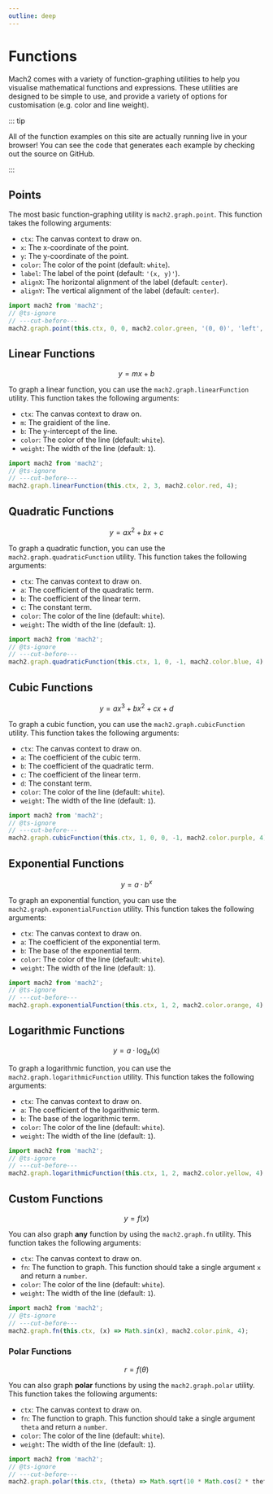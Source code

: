 ```yaml
---
outline: deep
---
```


# Functions

Mach2 comes with a variety of function-graphing utilities to help you visualise mathematical functions and expressions. These utilities are designed to be simple to use, and provide a variety of options for customisation (e.g. color and line weight).

::: tip

All of the function examples on this site are actually running live in your browser! You can see the code that generates each example by checking out the source on GitHub.

:::

## Points

The most basic function-graphing utility is `mach2.graph.point`. This function takes the following arguments:

- `ctx`: The canvas context to draw on.
- `x`: The x-coordinate of the point.
- `y`: The y-coordinate of the point.
- `color`: The color of the point (default: `white`).
- `label`: The label of the point (default: `'(x, y)'`).
- `alignX`: The horizontal alignment of the label (default: `center`).
- `alignY`: The vertical alignment of the label (default: `center`).

```ts twoslash
import mach2 from 'mach2';
// @ts-ignore
// ---cut-before---
mach2.graph.point(this.ctx, 0, 0, mach2.color.green, '(0, 0)', 'left', 'bottom');
```

<div class="canvas">
    <canvas class="mach2" id="example1"></canvas>
</div>


## Linear Functions

$$ y = mx + b $$

To graph a linear function, you can use the `mach2.graph.linearFunction` utility. This function takes the following arguments:

- `ctx`: The canvas context to draw on.
- `m`: The graidient of the line.
- `b`: The y-intercept of the line.
- `color`: The color of the line (default: `white`).
- `weight`: The width of the line (default: `1`).


```ts twoslash
import mach2 from 'mach2';
// @ts-ignore
// ---cut-before---
mach2.graph.linearFunction(this.ctx, 2, 3, mach2.color.red, 4);
```

<div class="canvas">
    <canvas class="mach2" id="example2"></canvas>
</div>

## Quadratic Functions

$$ y = ax^2 + bx + c $$

To graph a quadratic function, you can use the `mach2.graph.quadraticFunction` utility. This function takes the following arguments:

- `ctx`: The canvas context to draw on.
- `a`: The coefficient of the quadratic term.
- `b`: The coefficient of the linear term.
- `c`: The constant term.
- `color`: The color of the line (default: `white`).
- `weight`: The width of the line (default: `1`).

```ts twoslash
import mach2 from 'mach2';
// @ts-ignore
// ---cut-before---
mach2.graph.quadraticFunction(this.ctx, 1, 0, -1, mach2.color.blue, 4);
```

<div class="canvas">
    <canvas class="mach2" id="example3"></canvas>
</div>

## Cubic Functions

$$ y = ax^3 + bx^2 + cx + d $$

To graph a cubic function, you can use the `mach2.graph.cubicFunction` utility. This function takes the following arguments:

- `ctx`: The canvas context to draw on.
- `a`: The coefficient of the cubic term.
- `b`: The coefficient of the quadratic term.
- `c`: The coefficient of the linear term.
- `d`: The constant term.
- `color`: The color of the line (default: `white`).
- `weight`: The width of the line (default: `1`).

```ts twoslash
import mach2 from 'mach2';
// @ts-ignore
// ---cut-before---
mach2.graph.cubicFunction(this.ctx, 1, 0, 0, -1, mach2.color.purple, 4);
```

<div class="canvas">
    <canvas class="mach2" id="example4"></canvas>
</div>

## Exponential Functions

$$ y = a \cdot b^x $$

To graph an exponential function, you can use the `mach2.graph.exponentialFunction` utility. This function takes the following arguments:

- `ctx`: The canvas context to draw on.
- `a`: The coefficient of the exponential term.
- `b`: The base of the exponential term.
- `color`: The color of the line (default: `white`).
- `weight`: The width of the line (default: `1`).

```ts twoslash
import mach2 from 'mach2';
// @ts-ignore
// ---cut-before---
mach2.graph.exponentialFunction(this.ctx, 1, 2, mach2.color.orange, 4);
```

<div class="canvas">
    <canvas class="mach2" id="example5"></canvas>
</div>

## Logarithmic Functions

$$ y = a \cdot \log_b(x) $$

To graph a logarithmic function, you can use the `mach2.graph.logarithmicFunction` utility. This function takes the following arguments:

- `ctx`: The canvas context to draw on.
- `a`: The coefficient of the logarithmic term.
- `b`: The base of the logarithmic term.
- `color`: The color of the line (default: `white`).
- `weight`: The width of the line (default: `1`).

```ts twoslash
import mach2 from 'mach2';
// @ts-ignore
// ---cut-before---
mach2.graph.logarithmicFunction(this.ctx, 1, 2, mach2.color.yellow, 4);
```

<div class="canvas">
    <canvas class="mach2" id="example6"></canvas>
</div>

## Custom Functions

$$ y = f(x) $$

You can also graph **any** function by using the `mach2.graph.fn` utility. This function takes the following arguments:

- `ctx`: The canvas context to draw on.
- `fn`: The function to graph. This function should take a single argument `x` and return a `number`.
- `color`: The color of the line (default: `white`).
- `weight`: The width of the line (default: `1`).

```ts twoslash
import mach2 from 'mach2';
// @ts-ignore
// ---cut-before---
mach2.graph.fn(this.ctx, (x) => Math.sin(x), mach2.color.pink, 4);
```
<div class="canvas">
    <canvas class="mach2" id="example7"></canvas>
</div>

### Polar Functions

$$ r = f(\theta) $$

You can also graph **polar** functions by using the `mach2.graph.polar` utility. This function takes the following arguments:

- `ctx`: The canvas context to draw on.
- `fn`: The function to graph. This function should take a single argument `theta` and return a `number`.
- `color`: The color of the line (default: `white`).
- `weight`: The width of the line (default: `1`).

```ts twoslash
import mach2 from 'mach2';
// @ts-ignore
// ---cut-before---
mach2.graph.polar(this.ctx, (theta) => Math.sqrt(10 * Math.cos(2 * theta)), mach2.color.green, 4);
```

<div class="canvas">
    <canvas class="mach2" id="example8"></canvas>
</div>

<script setup>
    import mach2 from 'mach2';
    import { onMounted } from 'vue'

    onMounted(() => {
        const darkmode = document.querySelector('html').classList.contains('dark');

        const bg = darkmode ? mach2.color.black : mach2.color.white;
        const foreground = darkmode ? mach2.color.white : mach2.color.black;

        // vue will await this script, so we need to async load the canvas
        setTimeout(() => {
            const canvas = document.getElementById('example1');

            if (canvas) {
                const scene2 = mach2.scene(canvas, {
                    background: bg
                });

                scene2.add(
                    new class extends mach2.Static {
                        mount() {
                            if (!this.ctx) return;

                            mach2.graph.axis(this.ctx, undefined, mach2.color.opacity(foreground, 0.4));

                            mach2.graph.point(this.ctx, 0, 0, mach2.color.green, '(0, 0)', 'left', 'bottom', foreground);
                        }
                    }
                );

                scene2.start();
            }

            const canvas2 = document.getElementById('example2');

            if (canvas2) {
                const scene = mach2.scene(canvas2, {
                    background: bg
                });;

                scene.add(
                    new class extends mach2.Dynamic {
                        update() {
                            if (!this.ctx) return;

                            mach2.graph.axis(this.ctx, undefined, mach2.color.opacity(foreground, 0.4));

                            mach2.graph.linearFunction(this.ctx, 2, 3, mach2.color.red, 4);

                            mach2.graph.point(this.ctx, 0, 3, mach2.color.red, undefined, undefined, 'bottom', foreground);
                            mach2.graph.point(this.ctx, -1.5, 0, mach2.color.red, undefined, 'left', undefined, foreground);
                        }
                    }
                );

                scene.start();
            }

            const canvas3 = document.getElementById('example3');

            if (canvas3) {
                const scene = mach2.scene(canvas3, {
                    background: bg
                });;

                scene.add(
                    new class extends mach2.Dynamic {
                        update() {
                            if (!this.ctx) return;

                            mach2.graph.axis(this.ctx, undefined, mach2.color.opacity(foreground, 0.4));

                            mach2.graph.quadraticFunction(this.ctx, 1, 0, -1, mach2.color.blue, 4);

                            mach2.graph.point(this.ctx, 0, -1, mach2.color.blue, undefined, undefined, 'bottom', foreground);
                            mach2.graph.point(this.ctx, 1, 0, mach2.color.blue, undefined, 'left', undefined, foreground);
                            mach2.graph.point(this.ctx, -1, 0, mach2.color.blue, undefined, 'left', undefined, foreground);
                        }
                    }
                );

                scene.start();
            }

            const canvas4 = document.getElementById('example4');

            if (canvas4) {
                const scene = mach2.scene(canvas4, {
                    background: bg
                });;

                scene.add(
                    new class extends mach2.Dynamic {
                        update() {
                            if (!this.ctx) return;

                            mach2.graph.axis(this.ctx, undefined, mach2.color.opacity(foreground, 0.4));

                            mach2.graph.cubicFunction(this.ctx, 1, 0, 0, -1, mach2.color.purple, 4);

                            mach2.graph.point(this.ctx, 0, -1, mach2.color.purple, undefined, undefined, 'bottom', foreground);
                            mach2.graph.point(this.ctx, 1, 0, mach2.color.purple, undefined, 'left', undefined, foreground);
                            mach2.graph.point(this.ctx, -1, -2, mach2.color.purple, undefined, 'left', undefined, foreground);
                        }
                    }
                );

                scene.start();
            }

            const canvas5 = document.getElementById('example5');

            if (canvas5) {
                const scene = mach2.scene(canvas5, {
                    background: bg
                });;

                scene.add(
                    new class extends mach2.Dynamic {
                        update() {
                            if (!this.ctx) return;

                            mach2.graph.axis(this.ctx, undefined, mach2.color.opacity(foreground, 0.4));

                            mach2.graph.exponentialFunction(this.ctx, 1, 2, mach2.color.orange, 4);

                            mach2.graph.point(this.ctx, 0, 1, mach2.color.orange, undefined, undefined, 'bottom', foreground);
                            mach2.graph.point(this.ctx, 1, 2, mach2.color.orange, undefined, 'left', undefined, foreground);
                            mach2.graph.point(this.ctx, -1, 0.5, mach2.color.orange, undefined, 'left', undefined, foreground);
                        }
                    }
                );

                scene.start();
            }

            const canvas6 = document.getElementById('example6');

            if (canvas6) {
                const scene = mach2.scene(canvas6, {
                    background: bg
                });;

                scene.add(
                    new class extends mach2.Dynamic {
                        update() {
                            if (!this.ctx) return;

                            mach2.graph.axis(this.ctx, undefined, mach2.color.opacity(foreground, 0.4));

                            mach2.graph.logarithmicFunction(this.ctx, 1, 2, mach2.color.yellow, 4);

                            mach2.graph.point(this.ctx, 1, 0, mach2.color.yellow, undefined, undefined, 'bottom', foreground);
                            mach2.graph.point(this.ctx, 2, 1, mach2.color.yellow, undefined, 'left', undefined, foreground);
                            mach2.graph.point(this.ctx, 0.5, -1, mach2.color.yellow, undefined, 'left', undefined, foreground);
                        }
                    }
                );

                scene.start();
            }

            const canvas7 = document.getElementById('example7');

            if (canvas7) {
                const scene = mach2.scene(canvas7, {
                    background: bg
                });;

                scene.add(
                    new class extends mach2.Dynamic {
                        update() {
                            if (!this.ctx) return;

                            mach2.graph.axis(this.ctx, undefined, mach2.color.opacity(foreground, 0.4));

                            mach2.graph.fn(this.ctx, (x) => Math.sin(x), mach2.color.pink, 4);
                        }
                    }
                );

                scene.start();
            }

            const canvas8 = document.getElementById('example8');

            if (canvas8) {
                const scene = mach2.scene(canvas8, {
                    background: bg
                });;

                scene.add(
                    new class extends mach2.Dynamic {
                        update() {
                            if (!this.ctx) return;

                            mach2.graph.axis(this.ctx, undefined, mach2.color.opacity(foreground, 0.4));

                            mach2.graph.polar(this.ctx, (theta) => Math.sqrt(10 * Math.cos(2 * theta)), mach2.color.green, 4);
                        }
                    }
                );

                scene.start();
            }
        }, 0)
    })
</script>

